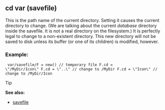 ## cd var (savefile)


This is the path name of the current directory. Setting it
causes the current directory to change. (We are talking about the
current *database* directory inside the savefile. It is not a real
directory on the filesystem.) It is perfectly legal to change to a
non-existent directory. This new directory will not be saved to disk
unless its buffer (or one of its children) is modified, however.
### Example:

``` dm
 var/savefile/F = new() // temporary file F.cd =
\"/MyDir/Icon\" F.cd = \"..\" // change to /MyDir F.cd = \"Icon\" //
change to /MyDir/Icon 
```


> [!TIP] 
> **See also:**
> +   [savefile](/ref/savefile.md) 